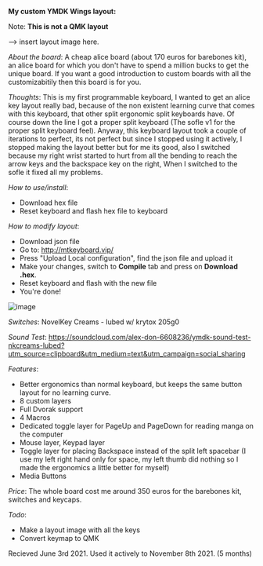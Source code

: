 **My custom YMDK Wings layout:**

Note:
**This is not a QMK layout**

--> insert layout image here.

*About the board*:
A cheap alice board (about 170 euros for barebones kit), an alice board for which you don't have to spend a million bucks to get the unique board. If you want a good introduction to custom boards with all the customizabitily then this board is for you.

*Thoughts*:
This is my first programmable keyboard, I wanted to get an alice key layout really bad, because of the non existent learning curve that comes with this keyboard, that other split ergonomic split keyboards have. Of course down the line I got a proper split keyboard (The sofle v1 for the proper split keyboard feel). Anyway, this keyboard layout took a couple of iterations to perfect, its not perfect but since I stopped using it actively, I stopped making the layout better but for me its good, also I switched because my right wrist started to hurt from all the bending to reach the arrow keys and the backspace key on the right, When I switched to the sofle it fixed all my problems.

*How to use/install*:
- Download hex file
- Reset keyboard and flash hex file to keyboard

*How to modify layout*:
- Download json file
- Go to: http://mtkeyboard.vip/
- Press "Upload Local configuration", find the json file and upload it
- Make your changes, switch to **Compile** tab and press on **Download .hex**.
- Reset keyboard and flash with the new file
- You're done!

![image](https://user-images.githubusercontent.com/2576834/182390452-22eaeb87-c6cc-4178-a8f2-9f9daafb08f1.png)

*Switches*: NovelKey Creams - lubed w/ krytox 205g0

*Sound Test*: https://soundcloud.com/alex-don-6608236/ymdk-sound-test-nkcreams-lubed?utm_source=clipboard&utm_medium=text&utm_campaign=social_sharing

*Features*:
- Better ergonomics than normal keyboard, but keeps the same button layout for no learning curve.
- 8 custom layers
- Full Dvorak support
- 4 Macros
- Dedicated toggle layer for PageUp and PageDown for reading manga on the computer
- Mouse layer, Keypad layer
- Toggle layer for placing Backspace instead of the split left spacebar (I use my left right hand only for space, my left thumb did nothing so I made the ergonomics a little better for myself)
- Media Buttons

*Price*:
The whole board cost me around 350 euros for the barebones kit, switches and keycaps.

*Todo*:
- Make a layout image with all the keys
- Convert keymap to QMK

Recieved June 3rd 2021. Used it actively to November 8th 2021. (5 months)